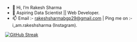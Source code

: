- 👋 Hi, I’m Rakesh Sharma
- 👀 Aspiring Data Scientist || Web Developer.
- 📫 Email :- rakeshsharmabgp29@gmail.com | Ping me on :- i_am.rakeshsharma (Instagram).

[![GitHub Streak](https://github-readme-streak-stats.herokuapp.com?user=CoderRakeshSharma&theme=buefy-dark)](https://git.io/streak-stats)
